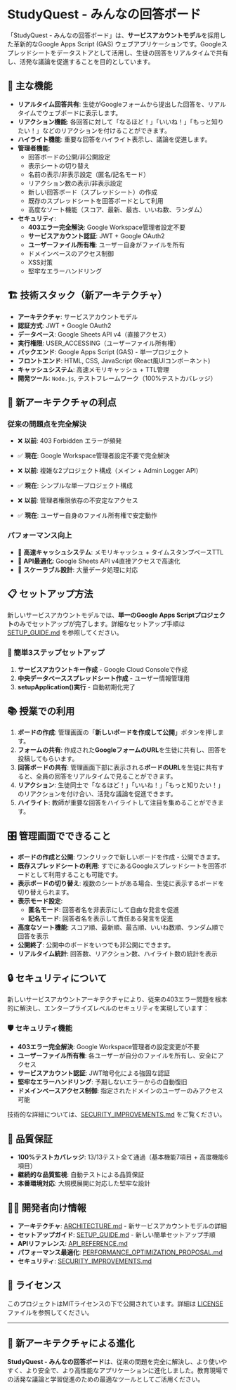 # StudyQuest - みんなの回答ボード

「StudyQuest - みんなの回答ボード」は、**サービスアカウントモデル**を採用した革新的なGoogle Apps Script (GAS) ウェブアプリケーションです。Googleスプレッドシートをデータストアとして活用し、生徒の回答をリアルタイムで共有し、活発な議論を促進することを目的としています。

## 🎯 主な機能

*   **リアルタイム回答共有**: 生徒がGoogleフォームから提出した回答を、リアルタイムでウェブボードに表示します。
*   **リアクション機能**: 各回答に対して「なるほど！」「いいね！」「もっと知りたい！」などのリアクションを付けることができます。
*   **ハイライト機能**: 重要な回答をハイライト表示し、議論を促進します。
*   **管理者機能**:
    *   回答ボードの公開/非公開設定
    *   表示シートの切り替え
    *   名前の表示/非表示設定（匿名/記名モード）
    *   リアクション数の表示/非表示設定
    *   新しい回答ボード（スプレッドシート）の作成
    *   既存のスプレッドシートを回答ボードとして利用
    *   高度なソート機能（スコア、最新、最古、いいね数、ランダム）
*   **セキュリティ**:
    *   **403エラー完全解決**: Google Workspace管理者設定不要
    *   **サービスアカウント認証**: JWT + Google OAuth2
    *   **ユーザーファイル所有権**: ユーザー自身がファイルを所有
    *   ドメインベースのアクセス制御
    *   XSS対策
    *   堅牢なエラーハンドリング

## 🏗️ 技術スタック（新アーキテクチャ）

*   **アーキテクチャ**: サービスアカウントモデル
*   **認証方式**: JWT + Google OAuth2
*   **データベース**: Google Sheets API v4（直接アクセス）
*   **実行権限**: USER_ACCESSING（ユーザーファイル所有権）
*   **バックエンド**: Google Apps Script (GAS) - 単一プロジェクト
*   **フロントエンド**: HTML, CSS, JavaScript (React風UIコンポーネント)
*   **キャッシュシステム**: 高速メモリキャッシュ + TTL管理
*   **開発ツール**: `Node.js`, テストフレームワーク（100%テストカバレッジ）

## 🚀 新アーキテクチャの利点

### 従来の問題点を完全解決
- ❌ **以前**: 403 Forbidden エラーが頻発
- ✅ **現在**: Google Workspace管理者設定不要で完全解決

- ❌ **以前**: 複雑な2プロジェクト構成（メイン + Admin Logger API）
- ✅ **現在**: シンプルな単一プロジェクト構成

- ❌ **以前**: 管理者権限依存の不安定なアクセス
- ✅ **現在**: ユーザー自身のファイル所有権で安定動作

### パフォーマンス向上
- 🚀 **高速キャッシュシステム**: メモリキャッシュ + タイムスタンプベースTTL
- 🚀 **API最適化**: Google Sheets API v4直接アクセスで高速化
- 🚀 **スケーラブル設計**: 大量データ処理に対応

## 📋 セットアップ方法

新しいサービスアカウントモデルでは、**単一のGoogle Apps Scriptプロジェクト**のみでセットアップが完了します。詳細なセットアップ手順は [SETUP_GUIDE.md](doc/SETUP_GUIDE.md) を参照してください。

### 🎯 簡単3ステップセットアップ
1. **サービスアカウントキー作成** - Google Cloud Consoleで作成
2. **中央データベーススプレッドシート作成** - ユーザー情報管理用
3. **setupApplication()実行** - 自動初期化完了

## 📚 授業での利用

1.  **ボードの作成**: 管理画面の「**新しいボードを作成して公開**」ボタンを押します。
2.  **フォームの共有**: 作成された**GoogleフォームのURL**を生徒に共有し、回答を投稿してもらいます。
3.  **回答ボードの共有**: 管理画面下部に表示される**ボードのURL**を生徒に共有すると、全員の回答をリアルタイムで見ることができます。
4.  **リアクション**: 生徒同士で「なるほど！」「いいね！」「もっと知りたい！」のリアクションを付け合い、活発な議論を促進できます。
5.  **ハイライト**: 教師が重要な回答をハイライトして注目を集めることができます。

## 🎛️ 管理画面でできること

*   **ボードの作成と公開**: ワンクリックで新しいボードを作成・公開できます。
*   **既存スプレッドシートの利用**: すでにあるGoogleスプレッドシートを回答ボードとして利用することも可能です。
*   **表示ボードの切り替え**: 複数のシートがある場合、生徒に表示するボードを切り替えられます。
*   **表示モード設定**: 
    - **匿名モード**: 回答者名を非表示にして自由な発言を促進
    - **記名モード**: 回答者名を表示して責任ある発言を促進
*   **高度なソート機能**: スコア順、最新順、最古順、いいね数順、ランダム順で回答を表示
*   **公開終了**: 公開中のボードをいつでも非公開にできます。
*   **リアルタイム統計**: 回答数、リアクション数、ハイライト数の統計を表示

## 🔒 セキュリティについて

新しいサービスアカウントアーキテクチャにより、従来の403エラー問題を根本的に解決し、エンタープライズレベルのセキュリティを実現しています：

### 🛡️ セキュリティ機能
- **403エラー完全解決**: Google Workspace管理者の設定変更が不要
- **ユーザーファイル所有権**: 各ユーザーが自分のファイルを所有し、安全にアクセス
- **サービスアカウント認証**: JWT暗号化による強固な認証
- **堅牢なエラーハンドリング**: 予期しないエラーからの自動復旧
- **ドメインベースアクセス制御**: 指定されたドメインのユーザーのみアクセス可能

技術的な詳細については、[SECURITY_IMPROVEMENTS.md](doc/SECURITY_IMPROVEMENTS.md) をご覧ください。

## 🧪 品質保証

- **100%テストカバレッジ**: 13/13テスト全て通過（基本機能7項目 + 高度機能6項目）
- **継続的な品質監視**: 自動テストによる品質保証
- **本番環境対応**: 大規模展開に対応した堅牢な設計

## 👨‍💻 開発者向け情報

*   **アーキテクチャ**: [ARCHITECTURE.md](doc/ARCHITECTURE.md) - 新サービスアカウントモデルの詳細
*   **セットアップガイド**: [SETUP_GUIDE.md](doc/SETUP_GUIDE.md) - 新しい簡単セットアップ手順
*   **APIリファレンス**: [API_REFERENCE.md](doc/API_REFERENCE.md)
*   **パフォーマンス最適化**: [PERFORMANCE_OPTIMIZATION_PROPOSAL.md](doc/PERFORMANCE_OPTIMIZATION_PROPOSAL.md)
*   **セキュリティ**: [SECURITY_IMPROVEMENTS.md](doc/SECURITY_IMPROVEMENTS.md)

## 📝 ライセンス

このプロジェクトはMITライセンスの下で公開されています。詳細は [LICENSE](doc/LICENSE) ファイルを参照してください。

---

## 🎉 新アーキテクチャによる進化

**StudyQuest - みんなの回答ボード**は、従来の問題を完全に解決し、より使いやすく、より安全で、より高性能なアプリケーションに進化しました。教育現場での活発な議論と学習促進のための最適なツールとしてご活用ください。
